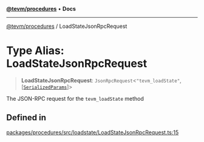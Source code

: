 [**@tevm/procedures**](../README.md) • **Docs**

***

[@tevm/procedures](../globals.md) / LoadStateJsonRpcRequest

# Type Alias: LoadStateJsonRpcRequest

> **LoadStateJsonRpcRequest**: `JsonRpcRequest`\<`"tevm_loadState"`, [[`SerializedParams`](SerializedParams.md)]\>

The JSON-RPC request for the `tevm_loadState` method

## Defined in

[packages/procedures/src/loadstate/LoadStateJsonRpcRequest.ts:15](https://github.com/evmts/tevm-monorepo/blob/main/packages/procedures/src/loadstate/LoadStateJsonRpcRequest.ts#L15)
